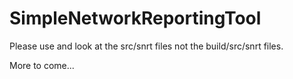 # SimpleNetworkReportingTool

Please use and look at the src/snrt files not the build/src/snrt files.

More to come...
